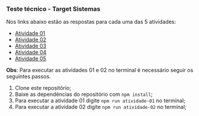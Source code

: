 ### Teste técnico - Target Sistemas

Nos links abaixo estão as respostas para cada uma das 5 atividades:

- [Atividade 01](./src/atividade-01.ts)
- [Atividade 02](./src/atividade-02.ts)
- [Atividade 03](./src/atividade-03.ts)
- [Atividade 04](./src/atividade-04.ts)
- [Atividade 05](./src/atividade-05.ts)

**Obs**: Para executar as atividades 01 e 02 no terminal é necessário seguir os seguintes passos.

1. Clone este repositório;
2. Baixe as dependências do repositório com `npm install`;
3. Para executar a atividade 01 digite `npm run atividade-01` no terminal;
4. Para executar a atividade 02 digite `npm run atividade-02` no terminal;
